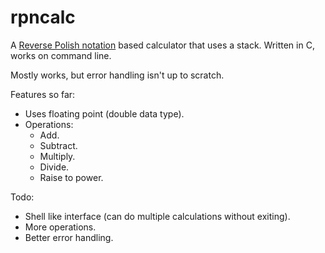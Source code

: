 rpncalc
=======

A [Reverse Polish notation]("http://en.wikipedia.org/wiki/Reverse_Polish_notation") based calculator that uses a stack. Written in C, works on command line.

Mostly works, but error handling isn't up to scratch.

Features so far:

* Uses floating point (double data type).
* Operations:
	* Add.
	* Subtract.
	* Multiply.
	* Divide.
	* Raise to power.

Todo:

* Shell like interface (can do multiple calculations without exiting).
* More operations.
* Better error handling.

